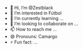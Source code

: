 - 👋 Hi, I’m @Zestblack
- 👀 I’m interested in Fútbol 
- 🌱 I’m currently learning ...
- 💞️ I’m looking to collaborate on ...
- 📫 How to reach me ...
- 😄 Pronouns: Camargo 
- ⚡ Fun fact: ...

<!---
Zestblack/Zestblack is a ✨ special ✨ repository because its `README.md` (this file) appears on your GitHub profile.
You can click the Preview link to take a look at your changes.
--->
